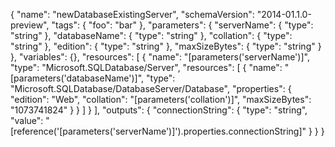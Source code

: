 {
  "name": "newDatabaseExistingServer",
  "schemaVersion": "2014-01.1.0-preview",
  "tags": {
    "foo": "bar"
  },
  "parameters": {
    "serverName": {
      "type": "string"
    },
    "databaseName": {
      "type": "string"
    },
    "collation": {
      "type": "string"
    },
    "edition": {
      "type": "string"
    },
    "maxSizeBytes": {
      "type": "string"
    }
  },
  "variables": {},
  "resources": [
    {
      "name": "[parameters('serverName')]",
      "type": "Microsoft.SQLDatabase/Server",
      "resources": [
        {
          "name": "[parameters('databaseName')]",
          "type": "Microsoft.SQLDatabase/DatabaseServer/Database",
          "properties": {
            "edition": "Web",
            "collation": "[parameters('collation')]",
            "maxSizeBytes": "1073741824"
          }
        }
      ]
    }
  ],
  "outputs": {
    "connectionString": {
      "type": "string",
      "value": "[reference('[parameters('serverName')]').properties.connectionString]"
    }
  }
}
